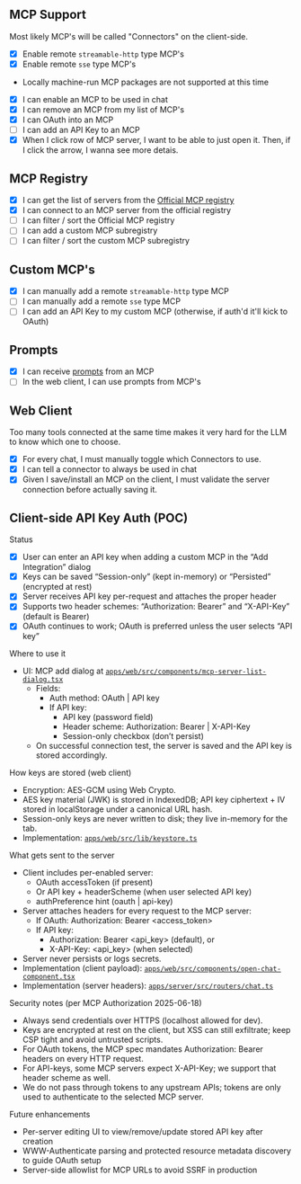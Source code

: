 ## MCP Support

Most likely MCP's will be called "Connectors" on the client-side.

- [x] Enable remote `streamable-http` type MCP's
- [x] Enable remote `sse` type MCP's
- Locally machine-run MCP packages are not supported at this time
- [x] I can enable an MCP to be used in chat
- [x] I can remove an MCP from my list of MCP's
- [x] I can OAuth into an MCP
- [ ] I can add an API Key to an MCP
- [x] When I click row of MCP server, I want to be able to just open it. Then, if I click the arrow, I wanna see more detais. 

## MCP Registry

- [x] I can get the list of servers from the [Official MCP registry](./apps/server/src/lib/mcp-registry/index.ts)
- [x] I can connect to an MCP server from the official registry
- [ ] I can filter / sort the Official MCP registry
- [ ] I can add a custom MCP subregistry
- [ ] I can filter / sort the custom MCP subregistry

## Custom MCP's

- [x] I can manually add a remote `streamable-http` type MCP
- [ ] I can manually add a remote `sse` type MCP
- [ ] I can add an API Key to my custom MCP (otherwise, if auth'd it'll kick to OAuth)

## Prompts

- [x] I can receive [prompts](https://modelcontextprotocol.io/specification/2025-06-18/server/prompts) from an MCP
- [ ] In the web client, I can use prompts from MCP's

## Web Client

Too many tools connected at the same time makes it very hard for the LLM to know which one to choose. 

- [x] For every chat, I must manually toggle which Connectors to use. 
- [x] I can tell a connector to always be used in chat
- [x] Given I save/install an MCP on the client, I must validate the server connection before actually saving it.

## Client-side API Key Auth (POC)

Status
- [x] User can enter an API key when adding a custom MCP in the “Add Integration” dialog
- [x] Keys can be saved “Session-only” (kept in-memory) or “Persisted” (encrypted at rest)
- [x] Server receives API key per-request and attaches the proper header
- [x] Supports two header schemes: “Authorization: Bearer” and “X-API-Key” (default is Bearer)
- [x] OAuth continues to work; OAuth is preferred unless the user selects “API key”

Where to use it
- UI: MCP add dialog at [`apps/web/src/components/mcp-server-list-dialog.tsx`](apps/web/src/components/mcp-server-list-dialog.tsx)
  - Fields:
    - Auth method: OAuth | API key
    - If API key:
      - API key (password field)
      - Header scheme: Authorization: Bearer | X-API-Key
      - Session-only checkbox (don’t persist)
  - On successful connection test, the server is saved and the API key is stored accordingly.

How keys are stored (web client)
- Encryption: AES-GCM using Web Crypto.
- AES key material (JWK) is stored in IndexedDB; API key ciphertext + IV stored in localStorage under a canonical URL hash.
- Session-only keys are never written to disk; they live in-memory for the tab.
- Implementation: [`apps/web/src/lib/keystore.ts`](apps/web/src/lib/keystore.ts)

What gets sent to the server
- Client includes per-enabled server:
  - OAuth accessToken (if present)
  - Or API key + headerScheme (when user selected API key)
  - authPreference hint (oauth | api-key)
- Server attaches headers for every request to the MCP server:
  - If OAuth: Authorization: Bearer <access_token>
  - If API key:
    - Authorization: Bearer <api_key> (default), or
    - X-API-Key: <api_key> (when selected)
- Server never persists or logs secrets.
- Implementation (client payload): [`apps/web/src/components/open-chat-component.tsx`](apps/web/src/components/open-chat-component.tsx)
- Implementation (server headers): [`apps/server/src/routers/chat.ts`](apps/server/src/routers/chat.ts)

Security notes (per MCP Authorization 2025-06-18)
- Always send credentials over HTTPS (localhost allowed for dev).
- Keys are encrypted at rest on the client, but XSS can still exfiltrate; keep CSP tight and avoid untrusted scripts.
- For OAuth tokens, the MCP spec mandates Authorization: Bearer headers on every HTTP request.
- For API-keys, some MCP servers expect X-API-Key; we support that header scheme as well.
- We do not pass through tokens to any upstream APIs; tokens are only used to authenticate to the selected MCP server.

Future enhancements
- Per-server editing UI to view/remove/update stored API key after creation
- WWW-Authenticate parsing and protected resource metadata discovery to guide OAuth setup
- Server-side allowlist for MCP URLs to avoid SSRF in production
